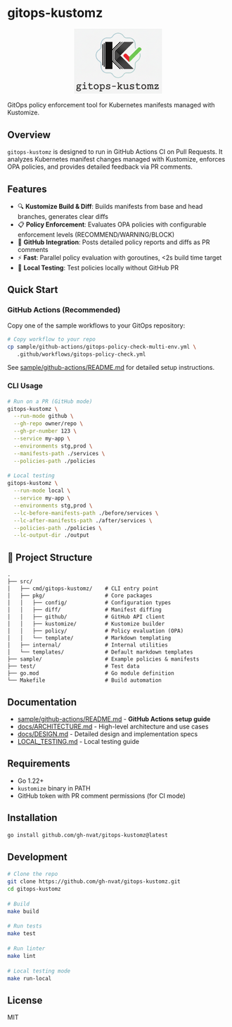 # gitops-kustomz

<p align="center">
  <img src="docs/gitops-kustomz-rec.png" alt="gitops-kustomz logo" width="200"/>
</p>

GitOps policy enforcement tool for Kubernetes manifests managed with Kustomize.


## Overview

`gitops-kustomz` is designed to run in GitHub Actions CI on Pull Requests. It analyzes Kubernetes manifest changes managed with Kustomize, enforces OPA policies, and provides detailed feedback via PR comments.

## Features

- 🔍 **Kustomize Build & Diff**: Builds manifests from base and head branches, generates clear diffs
- 📋 **Policy Enforcement**: Evaluates OPA policies with configurable enforcement levels (RECOMMEND/WARNING/BLOCK)
- 💬 **GitHub Integration**: Posts detailed policy reports and diffs as PR comments
- ⚡ **Fast**: Parallel policy evaluation with goroutines, <2s build time target
- 🧪 **Local Testing**: Test policies locally without GitHub PR

## Quick Start

### GitHub Actions (Recommended)

Copy one of the sample workflows to your GitOps repository:

```bash
# Copy workflow to your repo
cp sample/github-actions/gitops-policy-check-multi-env.yml \
   .github/workflows/gitops-policy-check.yml
```

See [sample/github-actions/README.md](./sample/github-actions/README.md) for detailed setup instructions.

### CLI Usage

```bash
# Run on a PR (GitHub mode)
gitops-kustomz \
  --run-mode github \
  --gh-repo owner/repo \
  --gh-pr-number 123 \
  --service my-app \
  --environments stg,prod \
  --manifests-path ./services \
  --policies-path ./policies

# Local testing
gitops-kustomz \
  --run-mode local \
  --service my-app \
  --environments stg,prod \
  --lc-before-manifests-path ./before/services \
  --lc-after-manifests-path ./after/services \
  --policies-path ./policies \
  --lc-output-dir ./output
```

## 📁 Project Structure

```
.
├── src/
│   ├── cmd/gitops-kustomz/    # CLI entry point
│   ├── pkg/                   # Core packages
│   │   ├── config/            # Configuration types
│   │   ├── diff/              # Manifest diffing
│   │   ├── github/            # GitHub API client
│   │   ├── kustomize/         # Kustomize builder
│   │   ├── policy/            # Policy evaluation (OPA)
│   │   └── template/          # Markdown templating
│   ├── internal/              # Internal utilities
│   └── templates/             # Default markdown templates
├── sample/                    # Example policies & manifests
├── test/                      # Test data
├── go.mod                     # Go module definition
└── Makefile                   # Build automation
```

## Documentation

- [sample/github-actions/README.md](./sample/github-actions/README.md) - **GitHub Actions setup guide**
- [docs/ARCHITECTURE.md](./docs/ARCHITECTURE.md) - High-level architecture and use cases
- [docs/DESIGN.md](./docs/DESIGN.md) - Detailed design and implementation specs
- [LOCAL_TESTING.md](./LOCAL_TESTING.md) - Local testing guide

## Requirements

- Go 1.22+
- `kustomize` binary in PATH
- GitHub token with PR comment permissions (for CI mode)

## Installation

```bash
go install github.com/gh-nvat/gitops-kustomz@latest
```

## Development

```bash
# Clone the repo
git clone https://github.com/gh-nvat/gitops-kustomz.git
cd gitops-kustomz

# Build
make build

# Run tests
make test

# Run linter
make lint

# Local testing mode
make run-local
```

## License

MIT


